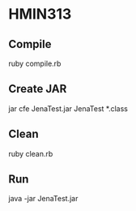 # HMIN313

## Compile

   ruby compile.rb

## Create JAR

   jar cfe JenaTest.jar JenaTest *.class

## Clean
   
   ruby clean.rb

## Run

   java -jar JenaTest.jar